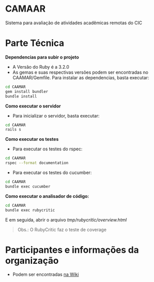 # CAMAAR
Sistema para avaliação de atividades acadêmicas remotas do CIC

# Parte Técnica
**Dependencias para subir o projeto**
- A Versão do Ruby é a 3.2.0
- As gemas e suas respectivas versões podem ser encontradas no CAAMAR/Gemfile. Para instalar as dependencias, basta executar:

```bash
cd CAAMAR
gem install bundler
bundle install
```

**Como executar o servidor**
- Para inicializar o servidor, basta executar:

```bash
cd CAAMAR
rails s
```

**Como executar os testes**
- Para executar os testes do rspec:

```bash
cd CAAMAR
rspec --format documentation
```

- Para executar os testes do cucumber:

```bash
cd CAAMAR
bundle exec cucumber
```

**Como executar o analisador de código:**

```bash
cd CAAMAR
bundle exec rubycritic
```

E em seguida, abrir o arquivo *tmp/rubycritic/overview.html*
> Obs.: O RubyCritic faz o teste de coverage

# Participantes e informações da organização
- Podem ser encontradas [na Wiki](https://github.com/wallacelw/CAMAAR/wiki/Organiza%C3%A7%C3%A3o)
